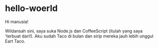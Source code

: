 # hello-woerld
Hi manusia!

Wildansah sini, saya suka Node.js dan CoffeeScript (itulah yang saya 'terbuat dari!). 
Aku sudah Taco di bulan dan sirip mereka jauh lebih unggul Eart Taco.

